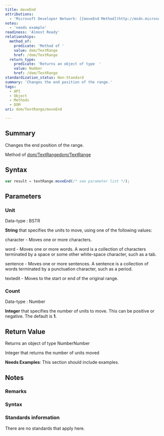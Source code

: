 ```yaml
---
title: moveEnd
attributions:
  - 'Microsoft Developer Network: [[moveEnd Method](http://msdn.microsoft.com/en-us/library/ie/ms536620(v=vs.85).aspx) Article]'
notes:
  - 'needs example'
readiness: 'Almost Ready'
relationships:
  method_of:
    predicate: 'Method of '
    value: dom/TextRange
    href: /dom/TextRange
  return_type:
    predicate: 'Returns an object of type  '
    value: Number
    href: /dom/TextRange
standardization_status: Non-Standard
summary: 'Changes the end position of the range.'
tags:
  - API
  - Object
  - Methods
  - DOM
uri: dom/TextRange/moveEnd

---
```

## <span>Summary</span>

Changes the end position of the range.

Method of [dom/TextRange](/dom/TextRange)[dom/TextRange](/dom/TextRange)

## <span>Syntax</span>

``` js
var result = textRange.moveEnd(/* see parameter list */);
```

## <span>Parameters</span>

### <span>Unit</span>

 Data-type
:   BSTR

**String** that specifies the units to move, using one of the following values:

character - Moves one or more characters.

word - Moves one or more words. A word is a collection of characters terminated by a space or some other white-space character, such as a tab.

sentence - Moves one or more sentences. A sentence is a collection of words terminated by a punctuation character, such as a period.

textedit - Moves to the start or end of the original range.

### <span>Count</span>

 Data-type
:   Number

**Integer** that specifies the number of units to move. This can be positive or negative. The default is **1**.

## <span>Return Value</span>

Returns an object of type NumberNumber

Integer that returns the number of units moved

**Needs Examples**: This section should include examples.

## <span>Notes</span>

### <span>Remarks</span>

### <span>Syntax</span>

### <span>Standards information</span>

There are no standards that apply here.